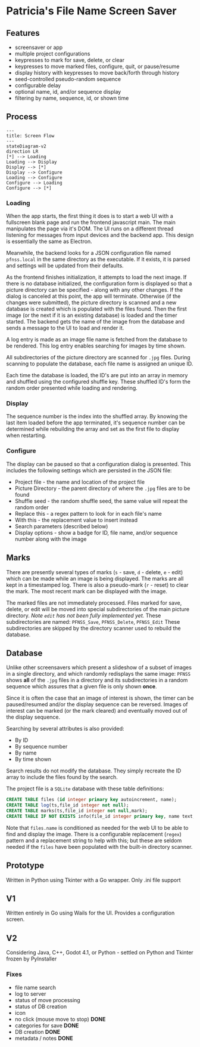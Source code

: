 # Patricia's File Name Screen Saver
## Features
- screensaver or app
- multiple project configurations
- keypresses to mark for save, delete, or clear
- keypresses to move marked files, configure, quit, or pause/resume
- display history with keypresses to move back/forth through history
- seed-controlled pseudo-random sequence
- configurable delay
- optional name, id, and/or sequence display
- filtering by name, sequence, id, or shown time

## Process
```mermaid
---
title: Screen Flow
---
stateDiagram-v2
direction LR
[*] --> Loading
Loading --> Display
Display --> [*]
Display --> Configure
Loading --> Configure
Configure --> Loading
Configure --> [*]
```
### Loading
When the app starts, the first thing it does is to start a web UI with a fullscreen blank page and run the frontend javascript main. The main manipulates the page via it's DOM. The UI runs on a different thread listening for messages from input devices and the backend app. This design is essentially the same as Electron.

Meanwhile, the backend looks for a JSON configuration file named `pfnss.local` in the same directory as the executable. If it exists, it is parsed and settings will be updated from their defaults.

As the frontend finishes initialization, it attempts to load the next image. If there is no database initialized, the configuration form is displayed so that a picture directory can be specified - along with any other changes. If the dialog is canceled at this point, the app will terminate. Otherwise (if the changes were submitted), the picture directory is scanned and a new database is created which is populated with the files found. Then the first image (or the next if it is an existing database) is loaded and the timer started. The backend gets the name of the image from the database and sends a message to the UI to load and render it.

A log entry is made as an image file name is fetched from the database to be rendered. This log entry enables searching for images by time shown.

All subdirectories of the picture directory are scanned for `.jpg` files. During scanning to populate the database, each file name is assigned an unique ID.

Each time the database is loaded, the ID's are put into an array in memory and shuffled using the configured shuffle key. These shuffled ID's form the random order presented while loading and rendering. 

### Display
The sequence number is the index into the shuffled array. By knowing the last item loaded before the app terminated, it's sequence number can be determined while rebuilding the array and set as the first file to display when restarting.

### Configure
The display can be paused so that a configuration dialog is presented. This includes the following settings which are persisted in the JSON file:
- Project file - the name and location of the project file
- Picture Directory - the parent directory of where the `.jpg` files are to be found
- Shuffle seed - the random shuffle seed, the same value will repeat the random order
- Replace this - a regex pattern to look for in each file's name
- With this - the replacement value to insert instead
- Search parameters (described below)
- Display options - show a badge for ID, file name, and/or sequence number along with the image

## Marks
There are presently several types of marks (`s` - save, `d` - delete, `e` - edit) which can be made while an image is being displayed. The marks are all kept in a timestamped log. There is also a pseudo-mark (`r` - reset) to clear the mark. The most recent mark can be displayed with the image.

The marked files are not immediately processed. Files marked for save, delete, or edit will be moved into special subdirectories of the main picture directory. _Note `edit` has not been fully implemented yet._ These subdirectories are named: `PFNSS_Save`, `PFNSS_Delete`, `PFNSS_Edit` These subdirectories are skipped by the directory scanner used to rebuild the database.

## Database
Unlike other screensavers which present a slideshow of a subset of images in a single directory, and which randomly redisplays the same image: `PFNSS` shows **all** of the `.jpg` files in a directory and its subdirectories in a random sequence which assures that a given file is only shown **once**.

Since it is often the case that an image of interest is shown, the timer can be paused/resumed and/or the display sequence can be reversed. Images of interest can be marked (or the mark cleared) and eventually moved out of the display sequence.

Searching by several attributes is also provided:
- By ID
- By sequence number
- By name
- By time shown

Search results do not modify the database. They simply recreate the ID array to include the files found by the search.

The project file is a `SQLite` database with these table definitions:
```sql
CREATE TABLE files (id integer primary key autoincrement, name);
CREATE TABLE log(ts,file_id integer not null);
CREATE TABLE marks(ts,file_id integer not null,mark);
CREATE TABLE IF NOT EXISTS info(file_id integer primary key, name text, description text, categories text);
```

Note that `files.name` is conditioned as needed for the web UI to be able to find and display the image. There is a configurable replacement (`regex`) pattern and a replacement string to help with this; but these are seldom needed if the `files` have been populated with the built-in directory scanner.
## Prototype
Written in Python using Tkinter with a Go wrapper. Only .ini file support
## V1
Written entirely in Go using Wails for the UI. Provides a configuration screen.
## V2
Considering Java, C++, Godot 4.1, or Python - settled on Python and Tkinter frozen by PyInstaller

### Fixes
- file name search
- log to server
- status of move processing
- status of DB creation
- icon
- no click (mouse move to stop) **DONE**
- categories for save  **DONE**
- DB creation **DONE**
- metadata / notes **DONE**
